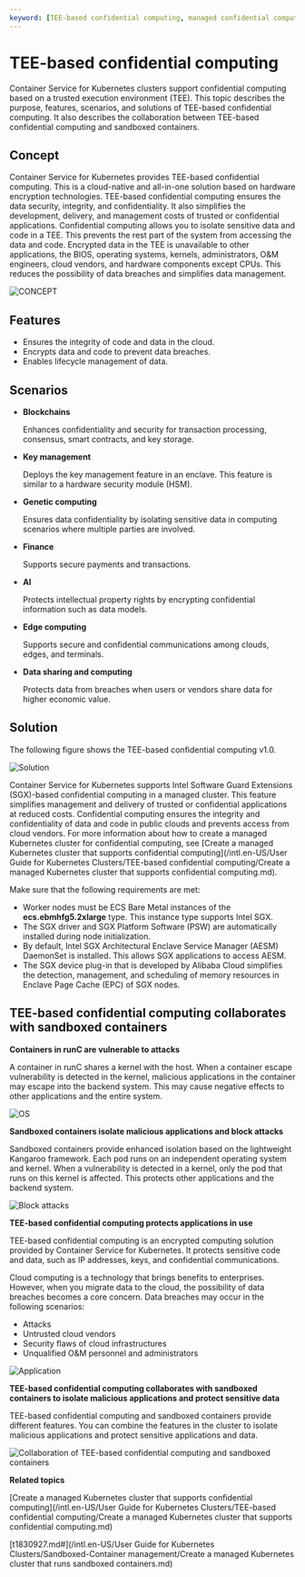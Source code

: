```yaml
---
keyword: [TEE-based confidential computing, managed confidential computing cluster, sandboxed container]
---
```


# TEE-based confidential computing

Container Service for Kubernetes clusters support confidential computing based on a trusted execution environment \(TEE\). This topic describes the purpose, features, scenarios, and solutions of TEE-based confidential computing. It also describes the collaboration between TEE-based confidential computing and sandboxed containers.

## Concept

Container Service for Kubernetes provides TEE-based confidential computing. This is a cloud-native and all-in-one solution based on hardware encryption technologies. TEE-based confidential computing ensures the data security, integrity, and confidentiality. It also simplifies the development, delivery, and management costs of trusted or confidential applications. Confidential computing allows you to isolate sensitive data and code in a TEE. This prevents the rest part of the system from accessing the data and code. Encrypted data in the TEE is unavailable to other applications, the BIOS, operating systems, kernels, administrators, O&M engineers, cloud vendors, and hardware components except CPUs. This reduces the possibility of data breaches and simplifies data management.

![CONCEPT](https://static-aliyun-doc.oss-accelerate.aliyuncs.com/assets/img/en-US/3765359951/p102354.png)

## Features

-   Ensures the integrity of code and data in the cloud.
-   Encrypts data and code to prevent data breaches.
-   Enables lifecycle management of data.

## Scenarios

-   **Blockchains**

    Enhances confidentiality and security for transaction processing, consensus, smart contracts, and key storage.

-   **Key management**

    Deploys the key management feature in an enclave. This feature is similar to a hardware security module \(HSM\).

-   **Genetic computing**

    Ensures data confidentiality by isolating sensitive data in computing scenarios where multiple parties are involved.

-   **Finance**

    Supports secure payments and transactions.

-   **AI**

    Protects intellectual property rights by encrypting confidential information such as data models.

-   **Edge computing**

    Supports secure and confidential communications among clouds, edges, and terminals.

-   **Data sharing and computing**

    Protects data from breaches when users or vendors share data for higher economic value.


## Solution

The following figure shows the TEE-based confidential computing v1.0.

![Solution](https://static-aliyun-doc.oss-accelerate.aliyuncs.com/assets/img/en-US/3765359951/p102355.png)

Container Service for Kubernetes supports Intel Software Guard Extensions \(SGX\)-based confidential computing in a managed cluster. This feature simplifies management and delivery of trusted or confidential applications at reduced costs. Confidential computing ensures the integrity and confidentiality of data and code in public clouds and prevents access from cloud vendors. For more information about how to create a managed Kubernetes cluster for confidential computing, see [Create a managed Kubernetes cluster that supports confidential computing](/intl.en-US/User Guide for Kubernetes Clusters/TEE-based confidential computing/Create a managed Kubernetes cluster that supports confidential computing.md).

Make sure that the following requirements are met:

-   Worker nodes must be ECS Bare Metal instances of the **ecs.ebmhfg5.2xlarge** type. This instance type supports Intel SGX.
-   The SGX driver and SGX Platform Software \(PSW\) are automatically installed during node initialization.
-   By default, Intel SGX Architectural Enclave Service Manager \(AESM\) DaemonSet is installed. This allows SGX applications to access AESM.
-   The SGX device plug-in that is developed by Alibaba Cloud simplifies the detection, management, and scheduling of memory resources in Enclave Page Cache \(EPC\) of SGX nodes.

## TEE-based confidential computing collaborates with sandboxed containers

**Containers in runC are vulnerable to attacks**

A container in runC shares a kernel with the host. When a container escape vulnerability is detected in the kernel, malicious applications in the container may escape into the backend system. This may cause negative effects to other applications and the entire system.

![OS](https://static-aliyun-doc.oss-accelerate.aliyuncs.com/assets/img/en-US/3765359951/p102356.png)

**Sandboxed containers isolate malicious applications and block attacks**

Sandboxed containers provide enhanced isolation based on the lightweight Kangaroo framework. Each pod runs on an independent operating system and kernel. When a vulnerability is detected in a kernel, only the pod that runs on this kernel is affected. This protects other applications and the backend system.

![Block attacks](https://static-aliyun-doc.oss-accelerate.aliyuncs.com/assets/img/en-US/7658767061/p102471.png)

**TEE-based confidential computing protects applications in use**

TEE-based confidential computing is an encrypted computing solution provided by Container Service for Kubernetes. It protects sensitive code and data, such as IP addresses, keys, and confidential communications.

Cloud computing is a technology that brings benefits to enterprises. However, when you migrate data to the cloud, the possibility of data breaches becomes a core concern. Data breaches may occur in the following scenarios:

-   Attacks
-   Untrusted cloud vendors
-   Security flaws of cloud infrastructures
-   Unqualified O&M personnel and administrators

![Application](https://static-aliyun-doc.oss-accelerate.aliyuncs.com/assets/img/en-US/3765359951/p102358.png)

**TEE-based confidential computing collaborates with sandboxed containers to isolate malicious applications and protect sensitive data**

TEE-based confidential computing and sandboxed containers provide different features. You can combine the features in the cluster to isolate malicious applications and protect sensitive applications and data.

![Collaboration of TEE-based confidential computing and sandboxed containers](https://static-aliyun-doc.oss-accelerate.aliyuncs.com/assets/img/en-US/8658767061/p102470.png)

**Related topics**  


[Create a managed Kubernetes cluster that supports confidential computing](/intl.en-US/User Guide for Kubernetes Clusters/TEE-based confidential computing/Create a managed Kubernetes cluster that supports confidential computing.md)

[t1830927.md\#](/intl.en-US/User Guide for Kubernetes Clusters/Sandboxed-Container management/Create a managed Kubernetes cluster that runs sandboxed containers.md)

